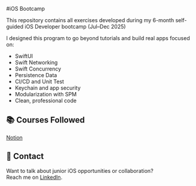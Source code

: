 #iOS Bootcamp

This repository contains all exercises developed during my 6-month self-guided iOS Developer bootcamp (Jul–Dec 2025)

I designed this program to go beyond tutorials and build real apps focused on:

- SwiftUI
- Swift Networking
- Swift Concurrency
- Persistence Data
- CI/CD and Unit Test
- Keychain and app security
- Modularization with SPM
- Clean, professional code


## 📚 Courses Followed
[Notion](https://www.notion.so/meunomeecris/22e1a82330ef8080b02dc96a0663dcb5?v=22e1a82330ef81da97cf000c725a595b&source=copy_link)


## 💼 Contact

Want to talk about junior iOS opportunities or collaboration?  
Reach me on [LinkedIn](https://www.linkedin.com/in/seu-perfil).

